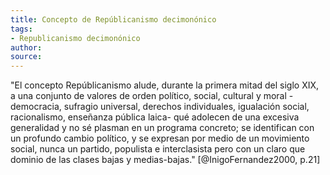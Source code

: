 ```yaml
---
title: Concepto de Repúblicanismo decimonónico 
tags: 
- Republicanismo decimonónico 
author: 
source: 
---
```

"El concepto Repúblicanismo alude, durante la primera mitad del siglo XIX, a una conjunto de valores de orden político, social, cultural y moral -democracia, sufragio universal, derechos individuales, igualación social, racionalismo,  enseñanza pública laica- qué adolecen de una excesiva generalidad y no sé plasman en un programa concreto; se identifican con un profundo cambio político, y se expresan por medio de un movimiento social, nunca un partido, populista e interclasista pero con un claro que dominio de las clases bajas y medias-bajas."  [@InigoFernandez2000, p.21]
